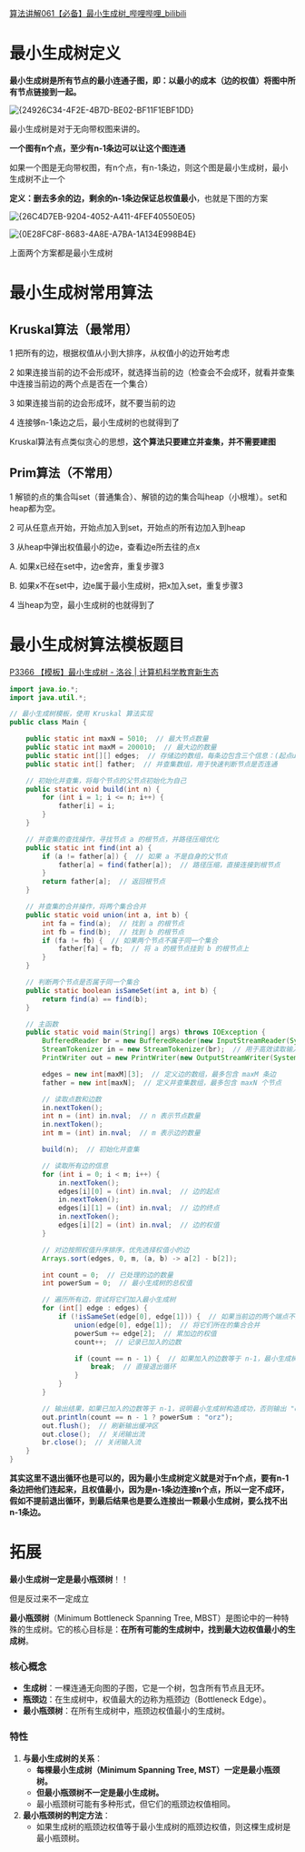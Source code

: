

[算法讲解061【必备】最小生成树_哔哩哔哩_bilibili](https://www.bilibili.com/video/BV1sK4y1F7LH/?spm_id_from=333.1387.upload.video_card.click&vd_source=96c1635797a0d7626fb60e973a29da38)



# 最小生成树定义



**最小生成树是所有节点的最小连通子图，即：以最小的成本（边的权值）将图中所有节点链接到一起。**





![{24926C34-4F2E-4B7D-BE02-BF11F1EBF1DD}](assets/{24926C34-4F2E-4B7D-BE02-BF11F1EBF1DD}.png)



最小生成树是对于无向带权图来讲的。

**一个图有n个点，至少有n-1条边可以让这个图连通**

如果一个图是无向带权图，有n个点，有n-1条边，则这个图是最小生成树，最小生成树不止一个

**定义：删去多余的边，剩余的n-1条边保证总权值最小**，也就是下图的方案

![{26C4D7EB-9204-4052-A411-4FEF40550E05}](assets/{26C4D7EB-9204-4052-A411-4FEF40550E05}.png)





![{0E28FC8F-8683-4A8E-A7BA-1A134E998B4E}](assets/{0E28FC8F-8683-4A8E-A7BA-1A134E998B4E}.png)

上面两个方案都是最小生成树





# 最小生成树常用算法



## Kruskal算法（最常用）

1 把所有的边，根据权值从小到大排序，从权值小的边开始考虑

2 如果连接当前的边不会形成环，就选择当前的边（检查会不会成环，就看并查集中连接当前边的两个点是否在一个集合）

3 如果连接当前的边会形成环，就不要当前的边

4 连接够n-1条边之后，最小生成树的也就得到了



Kruskal算法有点类似贪心的思想，**这个算法只要建立并查集，并不需要建图**





## Prim算法（不常用）

1 解锁的点的集合叫set（普通集合）、解锁的边的集合叫heap（小根堆）。set和heap都为空。

2 可从任意点开始，开始点加入到set，开始点的所有边加入到heap

3 从heap中弹出权值最小的边e，查看边e所去往的点x

  A. 如果x已经在set中，边e舍弃，重复步骤3

  B. 如果x不在set中，边e属于最小生成树，把x加入set，重复步骤3

4 当heap为空，最小生成树的也就得到了



# 最小生成树算法模板题目



[P3366 【模板】最小生成树 - 洛谷 | 计算机科学教育新生态](https://www.luogu.com.cn/problem/P3366)





```java
import java.io.*;
import java.util.*;

// 最小生成树模板，使用 Kruskal 算法实现
public class Main {

    public static int maxN = 5010;  // 最大节点数量
    public static int maxM = 200010;  // 最大边的数量
    public static int[][] edges;  // 存储边的数组，每条边包含三个信息：(起点u, 终点v, 权值w)
    public static int[] father;  // 并查集数组，用于快速判断节点是否连通

    // 初始化并查集，将每个节点的父节点初始化为自己
    public static void build(int n) {
        for (int i = 1; i <= n; i++) {
            father[i] = i;
        }
    }

    // 并查集的查找操作，寻找节点 a 的根节点，并路径压缩优化
    public static int find(int a) {
        if (a != father[a]) {  // 如果 a 不是自身的父节点
            father[a] = find(father[a]);  // 路径压缩，直接连接到根节点
        }
        return father[a];  // 返回根节点
    }

    // 并查集的合并操作，将两个集合合并
    public static void union(int a, int b) {
        int fa = find(a);  // 找到 a 的根节点
        int fb = find(b);  // 找到 b 的根节点
        if (fa != fb) {  // 如果两个节点不属于同一个集合
            father[fa] = fb;  // 将 a 的根节点挂到 b 的根节点上
        }
    }

    // 判断两个节点是否属于同一个集合
    public static boolean isSameSet(int a, int b) {
        return find(a) == find(b);
    }

    // 主函数
    public static void main(String[] args) throws IOException {
        BufferedReader br = new BufferedReader(new InputStreamReader(System.in));
        StreamTokenizer in = new StreamTokenizer(br);  // 用于高效读取输入
        PrintWriter out = new PrintWriter(new OutputStreamWriter(System.out));

        edges = new int[maxM][3];  // 定义边的数组，最多包含 maxM 条边
        father = new int[maxN];  // 定义并查集数组，最多包含 maxN 个节点

        // 读取点数和边数
        in.nextToken();
        int n = (int) in.nval;  // n 表示节点数量
        in.nextToken();
        int m = (int) in.nval;  // m 表示边的数量

        build(n);  // 初始化并查集

        // 读取所有边的信息
        for (int i = 0; i < m; i++) {
            in.nextToken();
            edges[i][0] = (int) in.nval;  // 边的起点
            in.nextToken();
            edges[i][1] = (int) in.nval;  // 边的终点
            in.nextToken();
            edges[i][2] = (int) in.nval;  // 边的权值
        }

        // 对边按照权值升序排序，优先选择权值小的边
        Arrays.sort(edges, 0, m, (a, b) -> a[2] - b[2]);

        int count = 0;  // 已处理的边的数量
        int powerSum = 0;  // 最小生成树的总权值

        // 遍历所有边，尝试将它们加入最小生成树
        for (int[] edge : edges) {
            if (!isSameSet(edge[0], edge[1])) {  // 如果当前边的两个端点不属于同一个集合
                union(edge[0], edge[1]);  // 将它们所在的集合合并
                powerSum += edge[2];  // 累加边的权值
                count++;  // 记录已加入的边数

                if (count == n - 1) {  // 如果加入的边数等于 n-1，最小生成树已构造完成
                    break;  // 直接退出循环
                }
            }
        }

        // 输出结果，如果已加入的边数等于 n-1，说明最小生成树构造成功，否则输出 "orz"
        out.println(count == n - 1 ? powerSum : "orz");
        out.flush();  // 刷新输出缓冲区
        out.close();  // 关闭输出流
        br.close();  // 关闭输入流
    }
}

```



**其实这里不退出循环也是可以的，因为最小生成树定义就是对于n个点，要有n-1条边把他们连起来，且权值最小，因为是n-1条边连接n个点，所以一定不成环，假如不提前退出循环，到最后结果也是要么连接出一颗最小生成树，要么找不出n-1条边。**





# 拓展



**最小生成树一定是最小瓶颈树**！！

但是反过来不一定成立



**最小瓶颈树**（Minimum Bottleneck Spanning Tree, MBST）是图论中的一种特殊的生成树。它的核心目标是：**在所有可能的生成树中，找到最大边权值最小的生成树**。

### 核心概念

- **生成树**：一棵连通无向图的子图，它是一个树，包含所有节点且无环。
- **瓶颈边**：在生成树中，权值最大的边称为瓶颈边（Bottleneck Edge）。
- **最小瓶颈树**：在所有生成树中，瓶颈边权值最小的生成树。

### 特性

1. **与最小生成树的关系**：
   - **每棵最小生成树（Minimum Spanning Tree, MST）一定是最小瓶颈树。**
   - **但最小瓶颈树不一定是最小生成树。**
   - 最小瓶颈树可能有多种形式，但它们的瓶颈边权值相同。
2. **最小瓶颈树的判定方法**：
   - 如果生成树的瓶颈边权值等于最小生成树的瓶颈边权值，则这棵生成树是最小瓶颈树。
